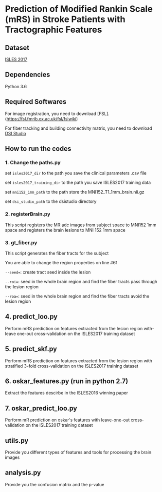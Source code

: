 # Prediction of Modified Rankin Scale (mRS) in Stroke Patients with Tractographic Features

## Dataset

[ISLES 2017](http://www.isles-challenge.org/ISLES2017/)

## Dependencies

Python 3.6

## Required Softwares

For image registration, you need to download [FSL].(https://fsl.fmrib.ox.ac.uk/fsl/fslwiki)

For fiber tracking and building connectivity matrix, you need to download [DSI Studio](http://dsi-studio.labsolver.org/)

## How to run the codes

### 1. Change the paths.py

set `isles2017_dir` to the path you save the clinical parameters .csv file

set `isles2017_training_dir` to the path you save ISLES2017 training data

set `mni152_1mm_path` to the path store the MNI152_T1_1mm_brain.nii.gz

set `dsi_studio_path` to the dsistudio directory

### 2. registerBrain.py

This script registers the MR adc images from subject space to MNI152 1mm space and registers the brain lesions to MNI 152 1mm space

### 3. gt_fiber.py

This script generates the fiber tracts for the subject

You are able to change the region properties on line #61

`--seed=`: create tract seed inside the lesion 

`--roi=`: seed in the whole brain region and find the fiber tracts pass through the lesion region

`--roa=`: seed in the whole brain region and find the fiber tracts avoid the lesion region 

## 4. predict_loo.py

Perform mRS prediction on features extracted from the lesion region with-leave one-out cross-validation on the ISLES2017 training dataset

## 5. predict_skf.py

Perform mRS prediction on features extracted from the lesion region with stratified 3-fold cross-validation on the ISLES2017 training dataset

## 6. oskar_features.py (run in python 2.7)

Extract the features descirbe in the ISLES2016 winning paper

## 7. oskar_predict_loo.py

Perform mR prediction on oskar's features with leave-one-out cross-validation on the ISLES2017 training dataset

## utils.py

Provide you different types of features and tools for processing the brain images

## analysis.py

Provide you the confusion matrix and the p-value

